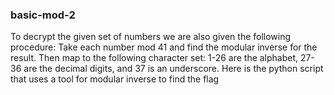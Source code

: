 ### basic-mod-2
To decrypt the given set of numbers we are also given the following procedure:
Take each number mod 41 and find the modular inverse for the result. Then map to the following character set: 1-26 are the alphabet, 27-36 are the decimal digits, and 37 is an underscore.
Here is the python script that uses a tool for modular inverse to find the flag
